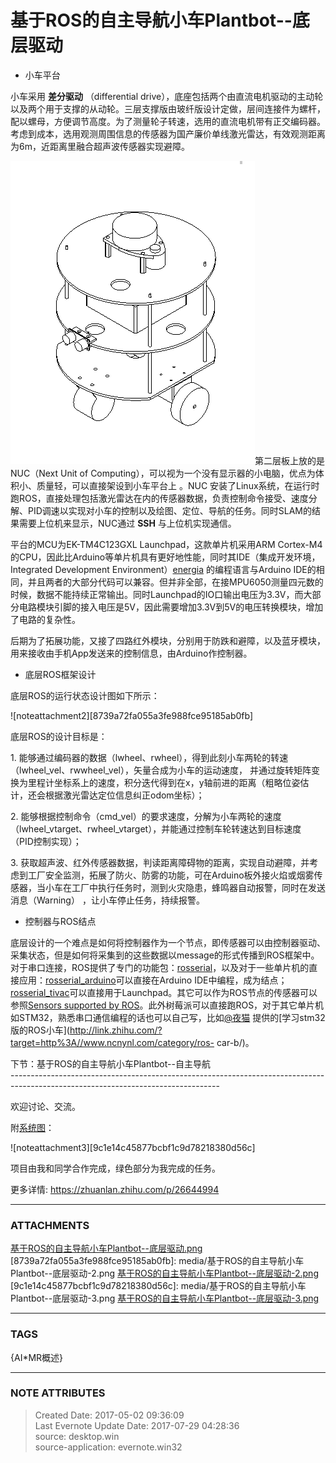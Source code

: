 # 基于ROS的自主导航小车Plantbot--底层驱动

  * 小车平台

小车采用 **差分驱动** （differential
drive），底座包括两个由直流电机驱动的主动轮以及两个用于支撑的从动轮。三层支撑版由玻纤版设计定做，层间连接件为螺杆，配以螺母，方便调节高度。为了测量轮子转速，选用的直流电机带有正交编码器。考虑到成本，选用观测周围信息的传感器为国产廉价单线激光雷达，有效观测距离为6m，近距离里融合超声波传感器实现避障。

![noteattachment1][0cad922ace3de5d6866897445b701ecc]第二层板上放的是NUC（Next Unit of
Computing），可以视为一个没有显示器的小电脑，优点为体积小、质量轻，可以直接架设到小车平台上 。NUC
安装了Linux系统，在运行时跑ROS，直接处理包括激光雷达在内的传感器数据，负责控制命令接受、速度分解、PID调速以实现对小车的控制以及绘图、定位、导航的任务。同时SLAM的结果需要上位机来显示，NUC通过
**SSH** 与上位机实现通信。

平台的MCU为EK-TM4C123GXL Launchpad，这款单片机采用ARM
Cortex-M4的CPU，因此比Arduino等单片机具有更好地性能，同时其IDE（集成开发环境，Integrated Development
Environment）[energia](http://link.zhihu.com/?target=http%3A//energia.nu/)
的编程语言与Arduino
IDE的相同，并且两者的大部分代码可以兼容。但并非全部，在接MPU6050测量四元数的时候，数据不能持续正常输出。同时Launchpad的IO口输出电压为3.3V，而大部分电路模块引脚的接入电压是5V，因此需要增加3.3V到5V的电压转换模块，增加了电路的复杂性。

后期为了拓展功能，又接了四路红外模块，分别用于防跌和避障，以及蓝牙模块，用来接收由手机App发送来的控制信息，由Arduino作控制器。

  * 底层ROS框架设计

底层ROS的运行状态设计图如下所示：

![noteattachment2][8739a72fa055a3fe988fce95185ab0fb]

底层ROS的设计目标是：

1\.
能够通过编码器的数据（lwheel、rwheel），得到此刻小车两轮的转速（lwheel_vel、rwwheel_vel），矢量合成为小车的运动速度，
并通过旋转矩阵变换为里程计坐标系上的速度，积分迭代得到在x，y轴前进的距离（粗略位姿估计，还会根据激光雷达定位信息纠正odom坐标）；

2\. 能够根据控制命令（cmd_vel）的要求速度，分解为小车两轮的速度
（lwheel_vtarget、rwheel_vtarget），并能通过控制车轮转速达到目标速度 （PID控制实现）；

3\.
获取超声波、红外传感器数据，判读距离障碍物的距离，实现自动避障，并考虑到工厂安全监测，拓展了防火、防雾的功能，可在Arduino板外接火焰或烟雾传感器，当小车在工厂中执行任务时，测到火灾隐患，蜂鸣器自动报警，同时在发送消息（Warning）
，让小车停止任务，持续报警。

  * 控制器与ROS结点

底层设计的一个难点是如何将控制器作为一个节点，即传感器可以由控制器驱动、采集状态，但是如何将采集到的这些数据以message的形式传播到ROS框架中。对于串口连接，ROS提供了专门的功能包：[rosserial](http://link.zhihu.com/?target=http%3A//wiki.ros.org/rosserial/)，以及对于一些单片机的直接应用：[rosserial_arduino](http://link.zhihu.com/?target=http%3A//wiki.ros.org/rosserial_arduino/Tutorials)可以直接在Arduino
IDE中编程，成为结点；[rosserial_tivac](http://link.zhihu.com/?target=http%3A//wiki.ros.org/rosserial_tivac/Tutorials)可以直接用于Launchpad。其它可以作为ROS节点的传感器可以参照[Sensors
supported by
ROS](http://link.zhihu.com/?target=http%3A//wiki.ros.org/Sensors)。此外树莓派可以直接跑ROS，对于其它单片机如STM32，熟悉串口通信编程的话也可以自己写，比如[@夜猫](http://www.zhihu.com/people/a42ed016eb434e594e6ae8da2d475096)
提供的[学习stm32版的ROS小车](http://link.zhihu.com/?target=http%3A//www.ncnynl.com/category/ros-
car-b/)。

下节：基于ROS的自主导航小车Plantbot--自主导航  
\----------------------------------------------------------------------------------------------------------------------------------  

欢迎讨论、交流。

附[系统图](http://link.zhihu.com/?target=https%3A//www.processon.com/view/link/59046226e4b0be5dbd00b263)：

![noteattachment3][9c1e14c45877bcbf1c9d78218380d56c]  

项目由我和同学合作完成，绿色部分为我完成的任务。

更多详情: <https://zhuanlan.zhihu.com/p/26644994>


---
### ATTACHMENTS
[0cad922ace3de5d6866897445b701ecc]: media/基于ROS的自主导航小车Plantbot--底层驱动.png
[基于ROS的自主导航小车Plantbot--底层驱动.png](media/基于ROS的自主导航小车Plantbot--底层驱动.png)
[8739a72fa055a3fe988fce95185ab0fb]: media/基于ROS的自主导航小车Plantbot--底层驱动-2.png
[基于ROS的自主导航小车Plantbot--底层驱动-2.png](media/基于ROS的自主导航小车Plantbot--底层驱动-2.png)
[9c1e14c45877bcbf1c9d78218380d56c]: media/基于ROS的自主导航小车Plantbot--底层驱动-3.png
[基于ROS的自主导航小车Plantbot--底层驱动-3.png](media/基于ROS的自主导航小车Plantbot--底层驱动-3.png)

---
### TAGS
{AI*MR概述}

---
### NOTE ATTRIBUTES
>Created Date: 2017-05-02 09:36:09  
>Last Evernote Update Date: 2017-07-29 04:28:36  
>source: desktop.win  
>source-application: evernote.win32  